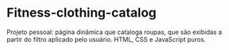 # Fitness-clothing-catalog
Projeto pessoal:
página dinâmica que cataloga roupas, que são exibidas a partir do filtro aplicado pelo usuário.
HTML, CSS e JavaScript puros.
